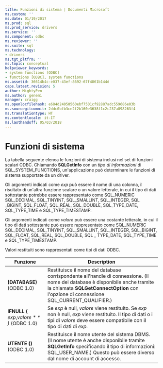 ```yaml
---
title: Funzioni di sistema | Documenti Microsoft
ms.custom: ''
ms.date: 01/19/2017
ms.prod: sql
ms.prod_service: drivers
ms.service: ''
ms.component: odbc
ms.reviewer: ''
ms.suite: sql
ms.technology:
- drivers
ms.tgt_pltfrm: ''
ms.topic: conceptual
helpviewer_keywords:
- system functions [ODBC]
- functions [ODBC], system functions
ms.assetid: 36614b4c-e037-43ef-8692-67f4861b144d
caps.latest.revision: 5
author: MightyPen
ms.author: genemi
manager: craigg
ms.openlocfilehash: e684d24050560ebf7501cf92887adc559686e03b
ms.sourcegitcommit: 2ddc0bfb3ce2f2b160e3638f1c2c237a898263f4
ms.translationtype: HT
ms.contentlocale: it-IT
ms.lasthandoff: 05/03/2018
---
```

# <a name="system-functions"></a>Funzioni di sistema
La tabella seguente elenca le funzioni di sistema inclusi nel set di funzioni scalari ODBC. Chiamando **SQLGetInfo** con un *tipo di informazioni* di SQL_SYSTEM_FUNCTIONS, un'applicazione può determinare le funzioni di sistema supportate da un driver.  
  
 Gli argomenti indicati come *exp* può essere il nome di una colonna, il risultato di un'altra funzione scalare o un valore letterale, in cui il tipo di dati sottostante potrebbe essere rappresentato come SQL_NUMERIC SQL_DECIMAL, SQL_TINYINT, SQL_SMALLINT, SQL_INTEGER, SQL _BIGINT, SQL_FLOAT, SQL_REAL, SQL_DOUBLE, SQL_TYPE_DATE, SQL_TYPE_TIME e SQL_TYPE_TIMESTAMP.  
  
 Gli argomenti indicati come *valore* può essere una costante letterale, in cui il tipo di dati sottostante può essere rappresentato come SQL_NUMERIC SQL_DECIMAL, SQL_TINYINT, SQL_SMALLINT, SQL_INTEGER, SQL_BIGINT, SQL_FLOAT, SQL_REAL, SQL_DOUBLE, SQL _ TYPE_DATE, SQL_TYPE_TIME e SQL_TYPE_TIMESTAMP.  
  
 Valori restituiti sono rappresentati come tipi di dati ODBC.  
  
|Funzione|Description|  
|--------------|-----------------|  
|**(DATABASE)** (ODBC 1.0)|Restituisce il nome del database corrispondente all'handle di connessione. (Il nome del database è disponibile anche tramite la chiamata **SQLGetConnectOption** con l'opzione di connessione SQL_CURRENT_QUALIFIER.)|  
|**IFNULL (** *exp*,*valore * * *)** (ODBC 1.0)|Se *exp* è null, *valore* viene restituito. Se *exp* non è null, *exp* viene restituito. Il tipo di dati o i tipi di *valore* deve essere compatibile con il tipo di dati di *exp*.|  
|**UTENTE ()** (ODBC 1.0)|Restituisce il nome utente del sistema DBMS. (Il nome utente è anche disponibile tramite **SQLGetInfo** specificando il tipo di informazioni: SQL_USER_NAME.) Questo può essere diverso dal nome di account di accesso.|
